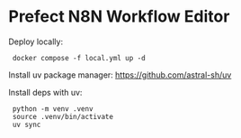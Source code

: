 # Prefect N8N Workflow Editor

Deploy locally:

```
 docker compose -f local.yml up -d
```

Install uv package manager: https://github.com/astral-sh/uv

Install deps with uv:
```
 python -m venv .venv
 source .venv/bin/activate
 uv sync
```
